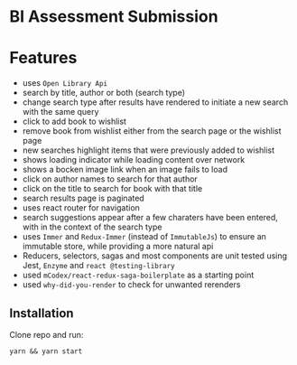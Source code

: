 # BI Assessment Submission

# Features
- uses `Open Library Api`
- search by  title, author or both (search type)
- change search type after results have rendered to initiate a new search with the same query
- click to add book to wishlist
- remove book from wishlist either from the search page or the wishlist page
- new searches highlight items that were previously added to wishlist
- shows loading indicator while loading content over network
- shows a bocken image link when an image fails to load
- click on author names to search for that author
- click on the title to search for book with that title
- search results page is paginated
- uses react router for navigation
- search suggestions appear after a few charaters have been entered, with in the context of the search type
- uses `Immer` and `Redux-Immer` (instead of `ImmutableJs`) to ensure an immutable store, while providing a more natural api
- Reducers, selectors, sagas and most components are unit tested using Jest, `Enzyme` and `react @testing-library`
- used `mCodex/react-redux-saga-boilerplate` as a starting point
- used `why-did-you-render` to check for unwanted rerenders

## Installation

Clone repo and run:

```
yarn && yarn start
```
